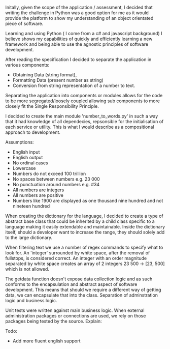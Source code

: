 Initally, given the scope of the application / assessment, I decided that writing the challenge in Python was a good option for me as it would provide the platform to show my understanding of an object orientated piece of software. 

Learning and using Python ( I come from a c# and javascript background) I believe shows my capabilities of quickly and efficiently learning a new framework and being able to use the agnostic principles of software development.

After reading the specification I decided to separate the application in various components: 

- Obtaining Data (string format), 
- Formatting Data (present number as string)
- Conversion from string representation of a number to text. 

Separating the application into components or modules allows for the code to be more segregated/loosely coupled allowing sub components to more closely fit the Single Responsibility Principle. 

I decided to create the main module 'number_to_words.py' in such a way that it had knowledge of all dependecies, repsonsible for the initialisation of each service or utility. This is what I would describe as a compositional approach to development. 

Assumptions: 
- English input
- English output
- No ordinal cases
- Lowercase
- Numbers do not exceed 100 trillion
- No spaces between numbers e.g. 23 000
- No punctuation around numbers e.g. #34
- All numbers are integers
- All numbers are positive
- Numbers like 1900 are displayed as one thousand nine hundred and not nineteen hundred

When creating the dictionary for the language, I decided to create a type of abstract base class that could be inherited by a child class specific to a language making it easily extendable and maintainable. Inside the dictionary itself, should a developer want to increase the range, they should solely add to the large dictionary. 

When filtering text we use a number of regex commands to specify what to look for. An 'integer' surrounded by white space, after the removal of fullstops, is considered correct. An integer with an order magnitude separated by white space creates an array of 2 integers 23 500 -> [23, 500] which is not allowed. 

The getdata function doesn't expose data collection logic and as such conforms to the encapsulation and abstract aspect of software development. This means that should we require a different way of getting data, we can encapsulate that into the class. Separation of adminstration logic and business logic.

Unit tests were written against main business logic. When external administration packages or connections are used, we rely on those packages being tested by the source. 
Explain: 

Todo: 

- Add more fluent english support





